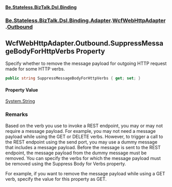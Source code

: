 #### [Be.Stateless.BizTalk.Dsl.Binding](README.md 'README')
### [Be.Stateless.BizTalk.Dsl.Binding.Adapter](Be.Stateless.BizTalk.Dsl.Binding.Adapter.md 'Be.Stateless.BizTalk.Dsl.Binding.Adapter').[WcfWebHttpAdapter](WcfWebHttpAdapter.md 'Be.Stateless.BizTalk.Dsl.Binding.Adapter.WcfWebHttpAdapter').[Outbound](WcfWebHttpAdapter.Outbound.md 'Be.Stateless.BizTalk.Dsl.Binding.Adapter.WcfWebHttpAdapter.Outbound')

## WcfWebHttpAdapter.Outbound.SuppressMessageBodyForHttpVerbs Property

Specify whether to remove the message payload for outgoing HTTP request made for some HTTP verbs.

```csharp
public string SuppressMessageBodyForHttpVerbs { get; set; }
```

#### Property Value
[System.String](https://docs.microsoft.com/en-us/dotnet/api/System.String 'System.String')

### Remarks

Based on the verb you use to invoke a REST endpoint, you may or may not require a message payload. For example,
you may not need a message payload while using the GET or DELETE verbs. However, to trigger a call to the REST
endpoint using the send port, you may use a dummy message that includes a message payload. Before the message is
sent to the REST endpoint, the message payload from the dummy message must be removed. You can specify the verbs
for which the message payload must be removed using the Suppress Body for Verbs property.

For example, if you want to remove the message payload while using a GET verb, specify the value for this property
as GET.